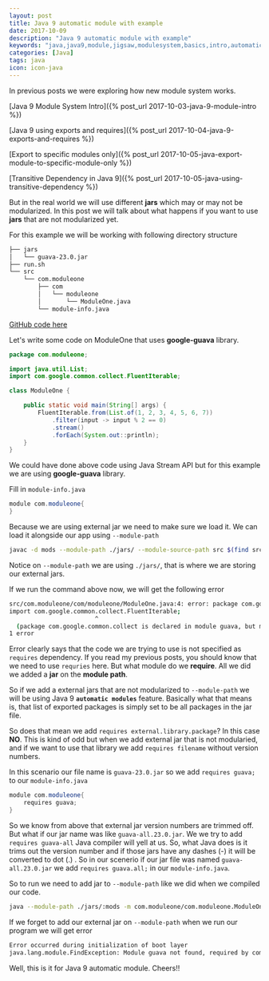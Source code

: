 ```yaml
---
layout: post
title: Java 9 automatic module with example
date: 2017-10-09
description: "Java 9 automatic module with example"
keywords: "java,java9,module,jigsaw,modulesystem,basics,intro,automatic-module,automatic"
categories: [Java]
tags: java
icon: icon-java
---
```


In previous posts we were exploring how new module system works. 

[Java 9 Module System Intro]({% post_url 2017-10-03-java-9-module-intro %})

[Java 9 using exports and requires]({% post_url 2017-10-04-java-9-exports-and-requires %})

[Export to specific modules only]({% post_url 2017-10-05-java-export-module-to-specific-module-only %})

[Transitive Dependency in Java 9]({% post_url 2017-10-05-java-using-transitive-dependency %})

But in the real world we will use different **jars** which may or may not be modularized. In this post we will talk about what happens if you want to use **jars** that are not modularized yet.

For this example we will be working with following directory structure
```bash
├── jars
│   └── guava-23.0.jar
├── run.sh
└── src
    └── com.moduleone
        ├── com
        │   └── moduleone
        │       └── ModuleOne.java
        └── module-info.java

```
[GitHub code here](https://github.com/atuladhar-aman/java9-basics/tree/master/05-java-9-automatic-modules-example)

Let's write some code on ModuleOne that uses **google-guava** library.

```java
package com.moduleone;

import java.util.List;
import com.google.common.collect.FluentIterable;

class ModuleOne {

    public static void main(String[] args) {
        FluentIterable.from(List.of(1, 2, 3, 4, 5, 6, 7))
            .filter(input -> input % 2 == 0)
            .stream()
            .forEach(System.out::println);
    }
}
```
We could have done above code using Java Stream API but for this example we are using **google-guava** library.

Fill in `module-info.java`
```java
module com.moduleone{
}
```

Because we are using external jar we need to make sure we load it. We can load it alongside our app using `--module-path`
```bash
javac -d mods --module-path ./jars/ --module-source-path src $(find src -name "*.java")
```
Notice on `--module-path` we are using `./jars/`, that is where we are storing our external jars.

If we run the command above now, we will get the following error
```bash
src/com.moduleone/com/moduleone/ModuleOne.java:4: error: package com.google.common.collect is not visible
import com.google.common.collect.FluentIterable;
                        ^
  (package com.google.common.collect is declared in module guava, but module com.moduleone does not read it)
1 error
```

Error clearly says that the code we are trying to use is not specified as `requires` dependency. If you read my previous posts, you should know that we need to use `requries` here. But what module do we **require**. All we did we added a **jar** on the **module path**.

So if we add a external jars that are not modularized to `--module-path` we will be using Java 9 **`automatic modules`** feature. Basically what that means is, that list of exported packages is simply set to be all packages in the jar file.

So does that mean we add `requires external.library.package`? In this case **NO**. This is kind of odd but when we add external jar that is not modularied, and if we want to use that library we add `requires filename` without version numbers.

In this scenario our file name is `guava-23.0.jar` so we add `requires guava;` to our `module-info.java`

```java
module com.moduleone{
    requires guava;
}
```
So we know from above that external jar version numbers are trimmed off. But what if our jar name was like `guava-all.23.0.jar`. We we try to add `requires guava-all` Java compiler will yell at us. So, what Java does is it trims out the version number and if those jars have any dashes (-) it will be converted to dot (.) . So in our scenerio if our jar file was named `guava-all.23.0.jar` we add `requires guava.all;` in our `module-info.java`.

So to run we need to add jar to `--module-path` like we did when we compiled our code.
```bash
java --module-path ./jars/:mods -m com.moduleone/com.moduleone.ModuleOne
```

If we forget to add our external jar on `--module-path` when we run our program we will get error

```bash
Error occurred during initialization of boot layer
java.lang.module.FindException: Module guava not found, required by com.moduleone
```

Well, this is it for Java 9 automatic module. Cheers!!




